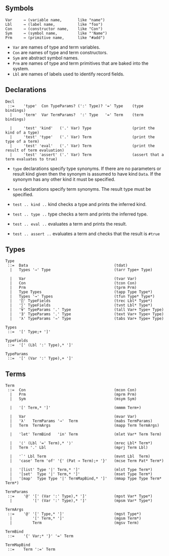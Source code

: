 
## Symbols

```
Var     → (variable name,       like "name")
Lbl     → (label name,          like "foo")
Con     → (constructor name,    like "Con")
Sym     → (symbol name,         like "'Name")
Prm     → (primitive name,      like "#add")
```

- `Var` are names of type and term variables.
- `Con` are names of type and term constructors.
- `Sym` are abstract symbol names.
- `Prm` are names of type and term primitives that are baked into the system.
- `Lbl` are names of labels used to identify record fields.


## Declarations

```
Decl
 ::=    'type'  Con TypeParams? (':' Type)? '=' Type    (type bindings)
  |     'term'  Var TermParams?  ':' Type   '=' Term    (term bindings)

  |     'test' 'kind'   ('.' Var) Type                  (print the kind of a type)
  |     'test' 'type'   ('.' Var) Term                  (print the type of a term)
  |     'test' 'eval'   ('.' Var) Term                  (print the result of term evaluation)
  |     'test' 'assert' ('.' Var) Term                  (assert that a term evaluates to true)

```

- `type` declarations specify type synonyms. If there are no parameters or result kind given then the synonym is assumed to have kind `Data`. If the synonym has any other kind it must be specified.

- `term` declarations specify term synonyms. The result type must be specified.

- `test .. kind ..`   kind checks a type and prints the inferred kind.

- `test .. type ..`   type checks a term and prints the inferred type.

- `test .. eval ..`   evaluates a term and prints the result.

- `test .. assert ..` evaluates a term and checks that the result is `#true`


## Types

```
Type
 ::=  Data                                      (tdat)
  |   Types '⇒' Type                            (tarr Type+ Type)

  |   Var                                       (tvar Var)
  |   Con                                       (tcon Con)
  |   Prm                                       (tprm Prm)
  |   Type Types                                (tapp Type Type*)
  |   Types '→' Types                           (tfun Type* Type*)
  |   '∏' TypeFields                            (trec Lbl* Type*)
  |   '∑' TypeFields                            (tvnt Lbl* Type*)
  |   '∀' TypeParams '.' Type                   (tall Var+ Type+ Type)
  |   '∃' TypeParams '.' Type                   (text Var+ Type+ Type)
  |   'λ' TypeParams '⇒' Type                   (tabs Var+ Type+ Type)

Types
 ::=  '[' Type;+ ']'

TypeFields
 ::=  '[' (Lbl ':' Type),* ']'

TypeParams
 ::=  '[' (Var ':' Type),+ ']'
```


## Terms

```
Term
 ::=  Con                                       (mcon Con)
  |   Prm                                       (mprm Prm)
  |   Sym                                       (msym Sym)

  |   '[' Term,* ']'                            (mmmm Term+)

  |   Var                                       (mvar Var)
  |   'λ'   TermParams '→'  Term                (mabs TermParams)
  |   Term  TermArgs                            (mapp Term TermArgs)

  |   'let' TermBind   'in' Term                (mlet Var* Term Term)

  |   '⟨' (Lbl '=' Term),* '⟩'                  (mrec Lbl* Term*)
  |   Term '.' Lbl                              (mprj Term Lbl)

  |   '`' Lbl Term                              (mvnt Lbl  Term)
  |   'case' Term 'of' '{' (Pat → Term);+ '}'   (mcse Term Pat* Term*)

  |   '[list' Type '|' Term,* ']'               (mlst Type Term*)
  |   '[set'  Type '|' Term,* ']'               (mset Type Term*)
  |   '[map'  Type Type '|' TermMapBind,* ']'   (mmap Type Type Term* Term*)

TermParams
 ::=    '@' '[' (Var ':' Type),* ']'            (mpst Var* Type*)
  |         '[' (Var ':' Type),* ']'            (mpsm Var* Type*)

TermArgs
 ::=    '@' '[' Type,* ']'                      (mgst Type*)
  |         '[' Term,* ']'                      (mgsm Term*)
  |         Term                                (mgsv Term)

TermBind
 ::=    '{' Var;* '}' '=' Term

TermMapBind
 ::=    Term ':=' Term
```

